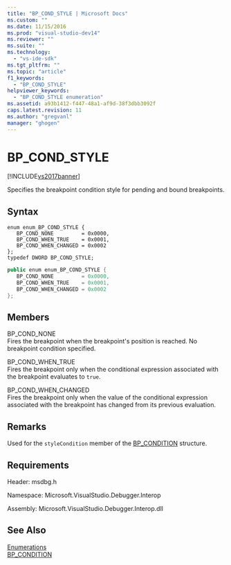 ```yaml
---
title: "BP_COND_STYLE | Microsoft Docs"
ms.custom: ""
ms.date: 11/15/2016
ms.prod: "visual-studio-dev14"
ms.reviewer: ""
ms.suite: ""
ms.technology: 
  - "vs-ide-sdk"
ms.tgt_pltfrm: ""
ms.topic: "article"
f1_keywords: 
  - "BP_COND_STYLE"
helpviewer_keywords: 
  - "BP_COND_STYLE enumeration"
ms.assetid: a93b1412-f447-48a1-af9d-38f3dbb3092f
caps.latest.revision: 11
ms.author: "gregvanl"
manager: "ghogen"
---
```

# BP_COND_STYLE
[!INCLUDE[vs2017banner](../../../includes/vs2017banner.md)]

Specifies the breakpoint condition style for pending and bound breakpoints.  
  
## Syntax  
  
```cpp#  
enum enum_BP_COND_STYLE {   
   BP_COND_NONE         = 0x0000,  
   BP_COND_WHEN_TRUE    = 0x0001,  
   BP_COND_WHEN_CHANGED = 0x0002  
};  
typedef DWORD BP_COND_STYLE;  
```  
  
```csharp  
public enum enum_BP_COND_STYLE {   
   BP_COND_NONE         = 0x0000,  
   BP_COND_WHEN_TRUE    = 0x0001,  
   BP_COND_WHEN_CHANGED = 0x0002  
};  
```  
  
## Members  
 BP_COND_NONE  
 Fires the breakpoint when the breakpoint's position is reached. No breakpoint condition specified.  
  
 BP_COND_WHEN_TRUE  
 Fires the breakpoint only when the conditional expression associated with the breakpoint evaluates to `true`.  
  
 BP_COND_WHEN_CHANGED  
 Fires the breakpoint only when the value of the conditional expression associated with the breakpoint has changed from its previous evaluation.  
  
## Remarks  
 Used for the `styleCondition` member of the [BP_CONDITION](../../../extensibility/debugger/reference/bp-condition.md) structure.  
  
## Requirements  
 Header: msdbg.h  
  
 Namespace: Microsoft.VisualStudio.Debugger.Interop  
  
 Assembly: Microsoft.VisualStudio.Debugger.Interop.dll  
  
## See Also  
 [Enumerations](../../../extensibility/debugger/reference/enumerations-visual-studio-debugging.md)   
 [BP_CONDITION](../../../extensibility/debugger/reference/bp-condition.md)

